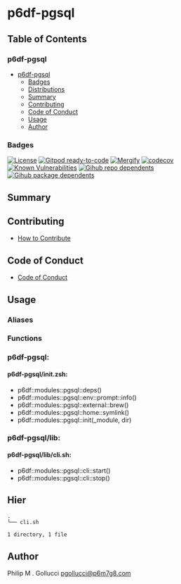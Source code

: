 # p6df-pgsql

## Table of Contents


### p6df-pgsql
- [p6df-pgsql](#p6df-pgsql)
  - [Badges](#badges)
  - [Distributions](#distributions)
  - [Summary](#summary)
  - [Contributing](#contributing)
  - [Code of Conduct](#code-of-conduct)
  - [Usage](#usage)
  - [Author](#author)

### Badges

[![License](https://img.shields.io/badge/License-Apache%202.0-yellowgreen.svg)](https://opensource.org/licenses/Apache-2.0)
[![Gitpod ready-to-code](https://img.shields.io/badge/Gitpod-ready--to--code-blue?logo=gitpod)](https://gitpod.io/#https://github.com/p6m7g8/p6df-pgsql)
[![Mergify](https://img.shields.io/endpoint.svg?url=https://gh.mergify.io/badges/p6m7g8/p6df-pgsql/&style=flat)](https://mergify.io)
[![codecov](https://codecov.io/gh/p6m7g8/p6df-pgsql/branch/master/graph/badge.svg?token=14Yj1fZbew)](https://codecov.io/gh/p6m7g8/p6df-pgsql)
[![Known Vulnerabilities](https://snyk.io/test/github/p6m7g8/p6df-pgsql/badge.svg?targetFile=package.json)](https://snyk.io/test/github/p6m7g8/p6df-pgsql?targetFile=package.json)
[![Gihub repo dependents](https://badgen.net/github/dependents-repo/p6m7g8/p6df-pgsql)](https://github.com/p6m7g8/p6df-pgsql/network/dependents?dependent_type=REPOSITORY)
[![Gihub package dependents](https://badgen.net/github/dependents-pkg/p6m7g8/p6df-pgsql)](https://github.com/p6m7g8/p6df-pgsql/network/dependents?dependent_type=PACKAGE)

## Summary

## Contributing

- [How to Contribute](CONTRIBUTING.md)

## Code of Conduct

- [Code of Conduct](https://github.com/p6m7g8/.github/blob/master/CODE_OF_CONDUCT.md)

## Usage


### Aliases


### Functions

### p6df-pgsql:

#### p6df-pgsql/init.zsh:

- p6df::modules::pgsql::deps()
- p6df::modules::pgsql::env::prompt::info()
- p6df::modules::pgsql::external::brew()
- p6df::modules::pgsql::home::symlink()
- p6df::modules::pgsql::init(_module, dir)


### p6df-pgsql/lib:

#### p6df-pgsql/lib/cli.sh:

- p6df::modules::pgsql::cli::start()
- p6df::modules::pgsql::cli::stop()



## Hier
```text
.
└── cli.sh

1 directory, 1 file
```
## Author

Philip M . Gollucci <pgollucci@p6m7g8.com>
